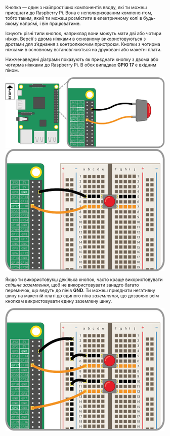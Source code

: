 Кнопка — один з найпростіших компонентів вводу, які ти можеш приєднати до Raspberry Pi. Вона є неполяризованим компонентом, тобто таким, який ти можеш розмістити в електричному колі в будь-якому напрямі, і він працюватиме.

Існують різні типи кнопок, наприклад вони можуть мати дві або чотири ніжки. Версії з двома ніжками в основному використовуються з дротами для з’єднання з контролюючим пристроєм. Кнопки з чотирма ніжками в основному встановлюються на друковані або макетні плати.

Нижченаведені діаграми показують як приєднати кнопку з двома або чотирма ніжками до Raspberry Pi. В обох випадках **GPIO 17** є вхідним піном.

![кнопка з 2-ма ніжками](images/2-pin-button.png) ![кнопка з 4-ма ніжками](images/4-pin-button.png)

Якщо ти використовуєш декілька кнопок, часто краще використовувати *спільне заземлення*, щоб не використовувати занадто багато перемичок, що ведуть до пінів **GND**. Ти можеш приєднати негативну шину на макетній платі до єдиного піна *заземлення*, що дозволяє всім кнопкам викристовувати єдину заземлену шину.

![2 кнопки з 4-ма ніжками](images/2x4-pin-button.png)
